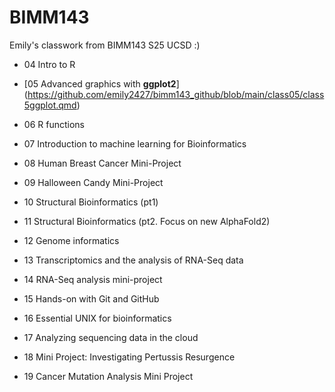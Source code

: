 # BIMM143
Emily's classwork from BIMM143 S25 UCSD :)

- 04 Intro to R

- [05 Advanced graphics with **ggplot2**] (https://github.com/emily2427/bimm143_github/blob/main/class05/class5ggplot.qmd)

- 06 R functions

- 07 Introduction to machine learning for Bioinformatics

- 08 Human Breast Cancer Mini-Project

- 09 Halloween Candy Mini-Project

- 10 Structural Bioinformatics (pt1)

- 11 Structural Bioinformatics (pt2. Focus on new AlphaFold2)

- 12 Genome informatics

- 13 Transcriptomics and the analysis of RNA-Seq data

- 14 RNA-Seq analysis mini-project

- 15 Hands-on with Git and GitHub

- 16 Essential UNIX for bioinformatics

- 17 Analyzing sequencing data in the cloud

- 18 Mini Project: Investigating Pertussis Resurgence

- 19 Cancer Mutation Analysis Mini Project
